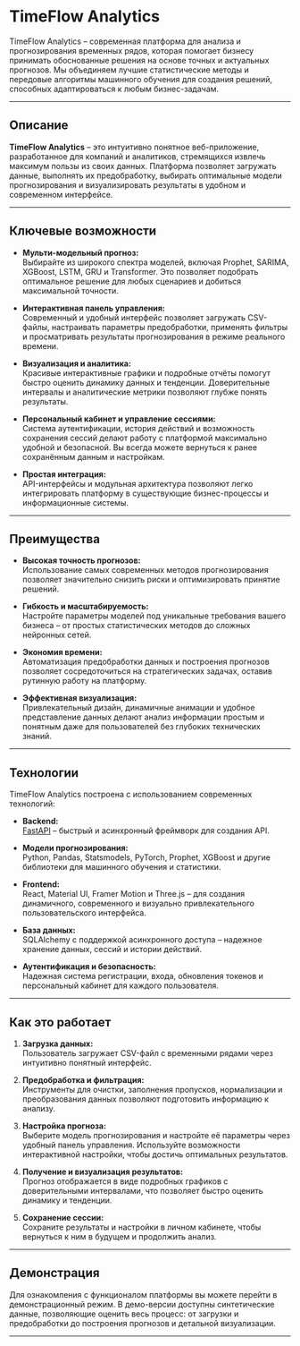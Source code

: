 # TimeFlow Analytics

TimeFlow Analytics – современная платформа для анализа и прогнозирования временных рядов, которая помогает бизнесу принимать обоснованные решения на основе точных и актуальных прогнозов. Мы объединяем лучшие статистические методы и передовые алгоритмы машинного обучения для создания решений, способных адаптироваться к любым бизнес-задачам.

---

## Описание

**TimeFlow Analytics** – это интуитивно понятное веб-приложение, разработанное для компаний и аналитиков, стремящихся извлечь максимум пользы из своих данных. Платформа позволяет загружать данные, выполнять их предобработку, выбирать оптимальные модели прогнозирования и визуализировать результаты в удобном и современном интерфейсе.

---

## Ключевые возможности

- **Мульти-модельный прогноз:**  
  Выбирайте из широкого спектра моделей, включая Prophet, SARIMA, XGBoost, LSTM, GRU и Transformer. Это позволяет подобрать оптимальное решение для любых сценариев и добиться максимальной точности.

- **Интерактивная панель управления:**  
  Современный и удобный интерфейс позволяет загружать CSV-файлы, настраивать параметры предобработки, применять фильтры и просматривать результаты прогнозирования в режиме реального времени.

- **Визуализация и аналитика:**  
  Красивые интерактивные графики и подробные отчёты помогут быстро оценить динамику данных и тенденции. Доверительные интервалы и аналитические метрики позволяют глубже понять результаты.

- **Персональный кабинет и управление сессиями:**  
  Система аутентификации, история действий и возможность сохранения сессий делают работу с платформой максимально удобной и безопасной. Вы всегда можете вернуться к ранее сохранённым данным и настройкам.

- **Простая интеграция:**  
  API-интерфейсы и модульная архитектура позволяют легко интегрировать платформу в существующие бизнес-процессы и информационные системы.

---

## Преимущества

- **Высокая точность прогнозов:**  
  Использование самых современных методов прогнозирования позволяет значительно снизить риски и оптимизировать принятие решений.

- **Гибкость и масштабируемость:**  
  Настройте параметры моделей под уникальные требования вашего бизнеса – от простых статистических методов до сложных нейронных сетей.

- **Экономия времени:**  
  Автоматизация предобработки данных и построения прогнозов позволяет сосредоточиться на стратегических задачах, оставив рутинную работу на платформу.

- **Эффективная визуализация:**  
  Привлекательный дизайн, динамичные анимации и удобное представление данных делают анализ информации простым и понятным даже для пользователей без глубоких технических знаний.

---

## Технологии

TimeFlow Analytics построена с использованием современных технологий:

- **Backend:**  
  [FastAPI](https://fastapi.tiangolo.com/) – быстрый и асинхронный фреймворк для создания API.

- **Модели прогнозирования:**  
  Python, Pandas, Statsmodels, PyTorch, Prophet, XGBoost и другие библиотеки для машинного обучения и статистики.

- **Frontend:**  
  React, Material UI, Framer Motion и Three.js – для создания динамичного, современного и визуально привлекательного пользовательского интерфейса.

- **База данных:**  
  SQLAlchemy с поддержкой асинхронного доступа – надежное хранение данных, сессий и истории действий.

- **Аутентификация и безопасность:**  
  Надежная система регистрации, входа, обновления токенов и персональный кабинет для каждого пользователя.

---

## Как это работает

1. **Загрузка данных:**  
   Пользователь загружает CSV-файл с временными рядами через интуитивно понятный интерфейс.

2. **Предобработка и фильтрация:**  
   Инструменты для очистки, заполнения пропусков, нормализации и преобразования данных позволяют подготовить информацию к анализу.

3. **Настройка прогноза:**  
   Выберите модель прогнозирования и настройте её параметры через удобный панель управления. Используйте возможности интерактивной настройки, чтобы достичь оптимальных результатов.

4. **Получение и визуализация результатов:**  
   Прогноз отображается в виде подробных графиков с доверительными интервалами, что позволяет быстро оценить динамику и тенденции.

5. **Сохранение сессии:**  
   Сохраните результаты и настройки в личном кабинете, чтобы вернуться к ним в будущем и продолжить анализ.

---

## Демонстрация

Для ознакомления с функционалом платформы вы можете перейти в демонстрационный режим. В демо-версии доступны синтетические данные, позволяющие оценить весь процесс: от загрузки и предобработки до построения прогнозов и детальной визуализации.

---


